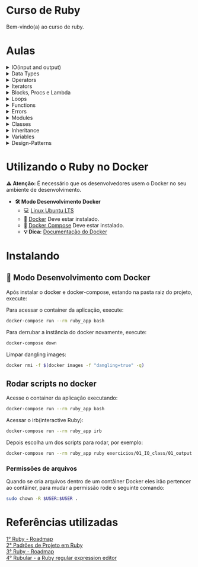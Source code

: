 # Curso de Ruby

Bem-vindo(a) ao curso de ruby.

# Aulas

<details>
    <summary>IO(input and output)</summary>
    <ul>
        <li><a href="https://github.com/claudimf/curso_ruby/blob/main/exercicios/01_IO_class/01_output.rb">Saídas</a></li>
        <li><a href="https://github.com/claudimf/curso_ruby/blob/main/exercicios/01_IO_class/02_file_input.rb">Entradas via arquivos</a></li>
        <li><a href="https://github.com/claudimf/curso_ruby/blob/main/exercicios/01_IO_class/03_user_input.rb">Entradas de usuários</a></li>
    </ul>
</details>

<details>
    <summary>Data Types</summary>
    <ul>
        <li><a href="https://github.com/claudimf/curso_ruby/blob/main/exercicios/02_Data_Types/01_Strings.rb">Strings</a></li>
        <li><a href="https://github.com/claudimf/curso_ruby/blob/main/exercicios/02_Data_Types/02_Booleans.rb">Booleans</a></li>
        <li><a href="https://github.com/claudimf/curso_ruby/blob/main/exercicios/02_Data_Types/03_Symbols.rb">Symbols</a></li>
        <li><a href="https://github.com/claudimf/curso_ruby/blob/main/exercicios/02_Data_Types/04_Numbers.rb">Numbers</a></li>
        <li><a href="https://github.com/claudimf/curso_ruby/blob/main/exercicios/02_Data_Types/05_Arrays.rb">Arrays</a></li>
        <li><a href="https://github.com/claudimf/curso_ruby/blob/main/exercicios/02_Data_Types/06_Hashes.rb">Hashes</a></li>
    </ul>
</details>

<details>
    <summary>Operators</summary>
    <ul>
        <li><a href="https://github.com/claudimf/curso_ruby/blob/main/exercicios/03_Operators/01_Operators.rb">Operators</a></li>
    </ul>
</details>

<details>
    <summary>Iterators</summary>
    <ul>
        <li><a href="https://github.com/claudimf/curso_ruby/blob/main/exercicios/04_Iterators/01_Iterators.rb">Iterators</a></li>
    </ul>
</details>

<details>
    <summary>Blocks, Procs e Lambda</summary>
    <ul>
        <li><a href="https://github.com/claudimf/curso_ruby/blob/main/exercicios/05_Blocks_Procs_Lambda/01_Example.rb">Blocks, Procs e Lambda</a></li>
    </ul>
</details>

<details>
    <summary>Loops</summary>
    <ul>
        <li><a href="https://github.com/claudimf/curso_ruby/blob/main/exercicios/06_Loops/01_Loops.rb">Loops</a></li>
    </ul>
</details>

<details>
    <summary>Functions</summary>
    <ul>
        <li><a href="https://github.com/claudimf/curso_ruby/blob/main/exercicios/07_Functions/01_Functions.rb">Functions</a></li>
    </ul>
</details>

<details>
    <summary>Errors</summary>
    <ul>
        <li><a href="https://github.com/claudimf/curso_ruby/blob/main/exercicios/08_Errors/01_Example.rb">Errors</a></li>
    </ul>
</details>

<details>
    <summary>Modules</summary>
    <ul>
        <li><a href="https://github.com/claudimf/curso_ruby/blob/main/exercicios/09_Modules/01_Modules.rb">Modules</a></li>
    </ul>
</details>

<details>
    <summary>Classes</summary>
    <ul>
        <li><a href="https://github.com/claudimf/curso_ruby/blob/main/exercicios/10_Classes/01_Classes.rb">Classes</a></li>
    </ul>
</details>

<details>
    <summary>Inheritance</summary>
    <ul>
        <li><a href="https://github.com/claudimf/curso_ruby/blob/main/exercicios/11_Inheritance/01_Inheritance.rb">Inheritance</a></li>
    </ul>
</details>

<details>
    <summary>Variables</summary>
    <ul>
        <li><a href="https://github.com/claudimf/curso_ruby/blob/main/exercicios/11_Variables/01_Variables.rb">Variables</a></li>
    </ul>
</details>

<details>
    <summary>Design-Patterns</summary>
</details>

# Utilizando o Ruby no Docker

**:warning: Atenção:**  É necessário que os desenvolvedores usem o Docker no seu ambiente de desenvolvimento.

- **🛠 Modo Desenvolvimento Docker**
    - :computer: [Linux Ubuntu LTS](https://ubuntu.com/download/desktop)
    - 🐳 [Docker](https://docs.docker.com/engine/installation/) Deve estar instalado.
    - 🐳 [Docker Compose](https://docs.docker.com/compose/) Deve estar instalado.
    - **💡 Dica:** [Documentação do Docker](https://docs.docker.com/)

# Instalando

## 🐳 Modo Desenvolvimento com Docker

Após instalar o docker e docker-compose, estando na pasta raiz do projeto, execute:

Para acessar o container da aplicação, execute:

```sh
docker-compose run --rm ruby_app bash
```

Para derrubar a instância do docker novamente, execute:

```sh
docker-compose down
```

Limpar dangling images:
```sh
docker rmi -f $(docker images -f "dangling=true" -q)
```

## Rodar scripts no docker

Acesse o container da aplicação executando:

```sh
docker-compose run --rm ruby_app bash
```

Acessar o irb(interactive Ruby):

```sh
docker-compose run --rm ruby_app irb
```

Depois escolha um dos scripts para rodar, por exemplo:

```sh
docker-compose run --rm ruby_app ruby exercicios/01_IO_class/01_output.rb
```
### Permissões de arquivos ###
Quando se cria arquivos dentro de um contâiner Docker eles irão pertencer ao contâiner, para mudar a permissão rode o seguinte comando:

```sh
sudo chown -R $USER:$USER .
```

# Referências utilizadas

[1° Ruby - Roadmap](https://github.com/evertonlopesc/Ruby-Roadmap)  
[2° Padrões de Projeto em Ruby](https://refactoring.guru/pt-br/design-patterns/ruby)  
[3° Ruby - Roadmap](https://github.com/evertonlopesc/Ruby-Roadmap)  
[4° Rubular - a Ruby regular expression editor](https://rubular.com/)  
